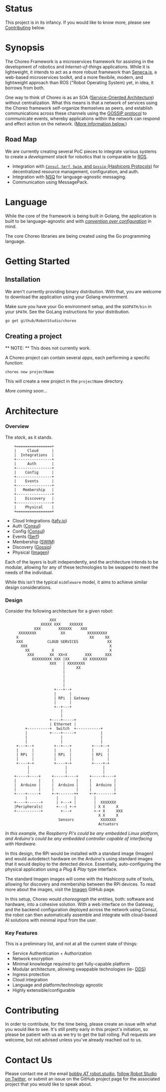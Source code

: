 # Status

This project is in its infancy.  If you would like to know more, please see
[Contributing](#Contributing) below.


# Synopsis

The Choreo Framework is a microservices framework for assisting in the
development of robotics and _Internet-of-things_ applications.  While it is
lightweight, it intends to act as a more robust framework than [Seneca.js](http://senecajs.org),
a web-based microservices toolkit, and a more flexibile, modern, and
lightweight approach than ROS ("Robot Operating System) yet, in idea, it
borrows from both.

One way to think of Choreo is as an SOA ([Service-Oriented Architecture](https://en.wikipedia.org/wiki/Service-oriented_architecture))
without centralization.  What this means is that a network of services using
the Choreo framework self-organize themselves as peers, and establish
communications across these channels using the [GOSSIP protocol](https://en.wikipedia.org/wiki/Gossip_protocol) to
communicate events, whereby applications within the network can respond and
effect action on the network.  ([More information below.](#Architecture))


## Road Map

We are currently creating several PoC pieces to integrate various systems to
create a *development stack* for robotics that is comparable to [ROS](http://www.ros.org/core-components/).

* Integration with [`Consul`, `Serf`, `Swim`, and `Gossip` (Hashicorp Protocols)](https://www.hashicorp.com/)
  for decentralized resource management, configuration, and auth.
* Integration with [NSQ](https://github.com/nsqio/nsq) for language-agnostic messaging.
* Communication using MessagePack.


# Language

While the core of the framework is being built in Golang, the application is
built to be language-agnostic and with [_convention over configuration_](https://en.wikipedia.org/wiki/Convention_over_configuration) in
mind.

The core Choreo libraries are being created using the Go programming language.


# Getting Started

## Installation

We aren't currently providing binary distribution.  With that, you are welcome
to download the application using your Golang environment.

Make sure you have your Go environment setup, and the `$GOPATH/bin` in your
`$PATH`.  See the GoLang instructions for your distribution.

```bash
go get github/RobotStudio/choreo
```


## Creating a project

** NOTE: ** This does not currently work.

A Choreo project can contain several _apps_, each performing a specific
function:

    choreo new projectName

This will create a new project in the `projectName` directory.

_More coming soon..._


# Architecture

### Overview

The _stack_, as it stands.

```
    +================+
    |     Cloud      |
    |  Integrations  |
    +----------------+
    |     Auth       |
    +----------------+
    |    Config      |
    +----------------+
    |    Events      |
    +----------------+
    |   Membership   |
    +----------------+
    |    Discovery   |
    +----------------+
    |    Physical    |
    +================+
```

- Cloud Integrations ([tafy.io](https://tafy.io))
- Auth ([Consul](https://github.com/hashicorp/consul))
- Config ([Consul](https://github.com/hashicorp/consul))
- Events ([Serf](https://www.serf.io/))
- Membership ([SWIM](https://www.cs.cornell.edu/~asdas/research/dsn02-swim.pdf))
- Discovery ([Gossip](https://en.wikipedia.org/wiki/Gossip_protocol))
- Physical ([Imagen](https://github.com/robotStudio/imagen))

Each of the layers is built independently, and the architecture intends to be
modular, allowing for any of these technologies to be swapped to meet the
needs of the individual.

While this isn't the typical `middleware` model, it aims to achieve similar
design considerations.


### Design

Consider the following architecture for a given robot:

                        XXX
                    XXXXX XXX    XXXXXX
                 XXX        XXXXXX    XXX
          XXXXXXXX           XX          XXXXXXXXX
         X                                XX     XX
         XXX           CLOUD SERVICES             XX
           XXX                                     X
             XX          X                         X
              XXX       XX  XX+X        XXX      XXX
                XXXXXXXXX XXX |XX      XX XXXXXXXX
                        XXX   | XXXXXXXX
                              |     XX
                              |
                              |
                              |
                              |
                          +---+--+
                          |      |
                          | RPi  | Gateway
                          |      |
                          +--+---+
                             |
                             |
                        +----+-----+
                        | Ethernet |
             +----------+  Switch  +-----------+
             |          +----+-----+           |
             |               |                 |
             |               |                 |
         +---+--+         +--+---+         +---+--+
         |      |         |      |         |      |
         | RPi  |         | RPi  |         | RPi  |
         |      |         |      |         |      |
         +----+-+         +----+-+         +----+-+
              |                |                |
              |                |                |
        +-----+----+     +-----+----+     +-----+----+
        |          |     |          |     |          |
        |  Arduino |     |  Arduino |     |  Arduino |
        |          |     |          |     |          |
        +----+-----+     +-+-------++     +-+--------+
             |             |       |        |
        +----+------+      | +---+ |        |  XXXXXXX
        |Peripherals|      +---| +-+        | X X     X
        +-----------+        +---+          +-+ X     XXX
                                              X X     X
                            Sensors            XXXXXXX
                                              Actuators

_In this example, the Raspberry Pi's could be any embedded Linux platform, and
Arduino's could be any embedded controller capable of interfacing with
Hardware._

In this design, the RPi would be installed with a standard image (Imagen) and
would autodetect hardware on the Arduino's using standard images that it would
deploy to the detected device.  Essentially, auto-configuring the physical
application using a _Plug & Play_ type interface.

The standard Imagen images will come with the Hashicorp suite of tools,
allowing for discovery and membership between the RPi devices.  To read more
about the images, visit the [Imagen](https://github.com/robotStudio/imagen)
GitHub page.

In this setup, Choreo would _choreograph_ the entities, both: software and
hardware, into a cohesive solution.  With a web interface on the Gateway, and
the backend configuration deployed across the network using Consul, the robot
can then automatically assemble and integrate with cloud-based AI solutions
with minimal input from the user.


### Key Features

This is a preliminary list, and not at all the current state of things:
- Service Authentication + Authorization
- Network encryption
- Minimal knowledge required to get fully-capable platform
- Modular architecture, allowing swappable technologies (ie- [DDS](https://en.wikipedia.org/wiki/Data_Distribution_Service))
- Ingress protection
- Cloud integration
- Language and platform/technology agnostic
- Highly extensible/configurable


# Contributing

In order to contribute, for the time being, please create an issue with what
you would like to see.  It's still pretty early in this project's initiation,
so please be patient with us as we try to get the ball rolling.  Pull requests
are welcome, but not advised unless you've already reached out to us.

# Contact Us

Please contact me at the email [bobby _AT_ robot.studio](), [follow
Robot Studio on Twitter](https://twitter.com/sokstherobot), or submit an issue on the GitHub
project page for the associated project that you would like to speak about.

